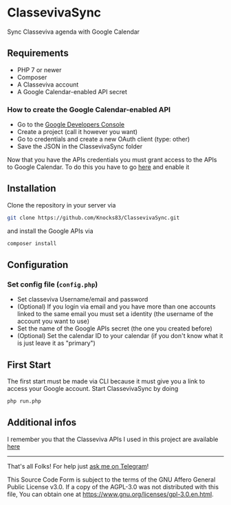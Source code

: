# ClassevivaSync
Sync Classeviva agenda with Google Calendar

## Requirements

* PHP 7 or newer
* Composer
* A Classeviva account
* A Google Calendar-enabled API secret

### How to create the Google Calendar-enabled API

* Go to the [Google Developers Console](https://console.developers.google.com/)
* Create a project (call it however you want)
* Go to credentials and create a new OAuth client (type: other)
* Save the JSON in the ClassevivaSync folder

Now that you have the APIs credentials you must grant access to the APIs to Google Calendar.
To do this you have to go [here](https://console.developers.google.com/apis/library/calendar-json.googleapis.com) and enable it

## Installation

Clone the repository in your server via

```bash
git clone https://github.com/Knocks83/ClassevivaSync.git
```

and install the Google APIs via

```bash
composer install
```

## Configuration

### Set config file (`config.php`)

* Set classeviva Username/email and password
* (Optional) If you login via email and you have more than one accounts linked to the same email you must set a identity 
(the username of the account you want to use)
* Set the name of the Google APIs secret (the one you created before)
* (Optional) Set the calendar ID to your calendar (if you don't know what it is just leave it as "primary")

## First Start

The first start must be made via CLI because it must give you a link to access your Google account.
Start ClassevivaSync by doing 

```bash
php run.php
```

## Additional infos

I remember you that the Classeviva APIs I used in this project are available [here](https://github.com/Knocks83/Classeviva-PHP-Api)

---

That's all Folks!
For help just [ask me on Telegram](https://t.me/MakeNekosNotNukes)!

This Source Code Form is subject to the terms of the GNU Affero General Public License v3.0. 
If a copy of the AGPL-3.0 was not distributed with this file, You can obtain one at <https://www.gnu.org/licenses/gpl-3.0.en.html>.

